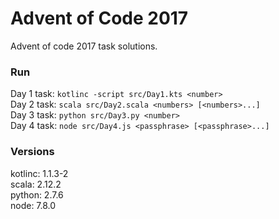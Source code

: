 # Advent of Code 2017

Advent of code 2017 task solutions.

### Run

Day 1 task: `kotlinc -script src/Day1.kts <number>`  
Day 2 task: `scala src/Day2.scala <numbers> [<numbers>...]`  
Day 3 task: `python src/Day3.py <number>`  
Day 4 task: `node src/Day4.js <passphrase> [<passphrase>...]`

### Versions

kotlinc: 1.1.3-2  
scala: 2.12.2  
python: 2.7.6  
node: 7.8.0
